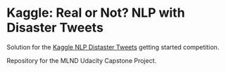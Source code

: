 # Kaggle: Real or Not? NLP with Disaster Tweets
Solution for the <a href="https://www.kaggle.com/c/nlp-getting-started/overview">Kaggle NLP Distaster Tweets</a> getting started competition.

Repository for the MLND Udacity Capstone Project.
